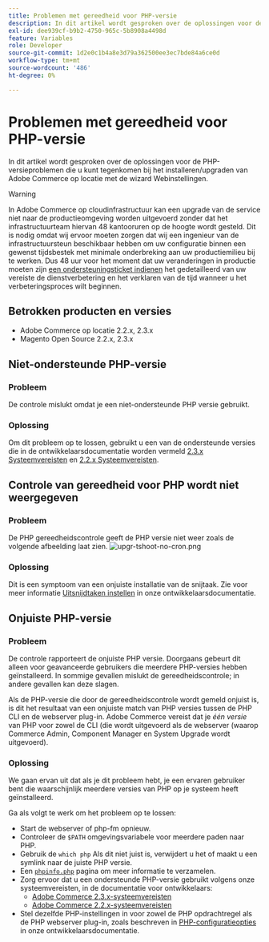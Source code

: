 ```yaml
---
title: Problemen met gereedheid voor PHP-versie
description: In dit artikel wordt gesproken over de oplossingen voor de PHP-versieproblemen die u kunt tegenkomen bij het installeren/upgraden van Adobe Commerce op locatie met de wizard Webinstellingen.
exl-id: dee939cf-b9b2-4750-965c-5b8908a4498d
feature: Variables
role: Developer
source-git-commit: 1d2e0c1b4a8e3d79a362500ee3ec7bde84a6ce0d
workflow-type: tm+mt
source-wordcount: '486'
ht-degree: 0%

---
```


# Problemen met gereedheid voor PHP-versie

In dit artikel wordt gesproken over de oplossingen voor de PHP-versieproblemen die u kunt tegenkomen bij het installeren/upgraden van Adobe Commerce op locatie met de wizard Webinstellingen.

>[!WARNING]
>
>In Adobe Commerce op cloudinfrastructuur kan een upgrade van de service niet naar de productieomgeving worden uitgevoerd zonder dat het infrastructuurteam hiervan 48 kantooruren op de hoogte wordt gesteld. Dit is nodig omdat wij ervoor moeten zorgen dat wij een ingenieur van de infrastructuursteun beschikbaar hebben om uw configuratie binnen een gewenst tijdsbestek met minimale onderbreking aan uw productiemilieu bij te werken. Dus 48 uur voor het moment dat uw veranderingen in productie moeten zijn [een ondersteuningsticket indienen](/help/help-center-guide/help-center/magento-help-center-user-guide.md#submit-ticket) het gedetailleerd van uw vereiste de dienstverbetering en het verklaren van de tijd wanneer u het verbeteringsproces wilt beginnen.

## Betrokken producten en versies

* Adobe Commerce op locatie 2.2.x, 2.3.x
* Magento Open Source 2.2.x, 2.3.x

## Niet-ondersteunde PHP-versie

### Probleem

De controle mislukt omdat je een niet-ondersteunde PHP versie gebruikt.

### Oplossing

Om dit probleem op te lossen, gebruikt u een van de ondersteunde versies die in de ontwikkelaarsdocumentatie worden vermeld [2.3.x Systeemvereisten](https://devdocs.magento.com/guides/v2.3/install-gde/system-requirements.html) en [2.2.x Systeemvereisten](https://devdocs.magento.com/guides/v2.2/install-gde/system-requirements.html).

## Controle van gereedheid voor PHP wordt niet weergegeven

### Probleem

De PHP gereedheidscontrole geeft de PHP versie niet weer zoals de volgende afbeelding laat zien.
![upgr-tshoot-no-cron.png](assets/upgr-tshoot-no-cron.png)

### Oplossing

Dit is een symptoom van een onjuiste installatie van de snijtaak. Zie voor meer informatie [Uitsnijdtaken instellen](https://devdocs.magento.com/guides/v2.3/install-gde/install/post-install-config.html#post-install-cron) in onze ontwikkelaarsdocumentatie.

## Onjuiste PHP-versie

### Probleem

De controle rapporteert de onjuiste PHP versie. Doorgaans gebeurt dit alleen voor geavanceerde gebruikers die meerdere PHP-versies hebben geïnstalleerd. In sommige gevallen mislukt de gereedheidscontrole; in andere gevallen kan deze slagen.

Als de PHP-versie die door de gereedheidscontrole wordt gemeld onjuist is, is dit het resultaat van een onjuiste match van PHP versies tussen de PHP CLI en de webserver plug-in. Adobe Commerce vereist dat je *één versie* van PHP voor zowel de CLI (die wordt uitgevoerd als de webserver (waarop Commerce Admin, Component Manager en System Upgrade wordt uitgevoerd).

### Oplossing

We gaan ervan uit dat als je dit probleem hebt, je een ervaren gebruiker bent die waarschijnlijk meerdere versies van PHP op je systeem heeft geïnstalleerd.

Ga als volgt te werk om het probleem op te lossen:

* Start de webserver of php-fm opnieuw.
* Controleer de `$PATH` omgevingsvariabele voor meerdere paden naar PHP.
* Gebruik de `which php` Als dit niet juist is, verwijdert u het of maakt u een symlink naar de juiste PHP versie.
* Een [`phpinfo.php`](https://devdocs.magento.com/guides/v2.3/install-gde/prereq/optional.html#install-optional-phpinfo) pagina om meer informatie te verzamelen.
* Zorg ervoor dat u een ondersteunde PHP-versie gebruikt volgens onze systeemvereisten, in de documentatie voor ontwikkelaars:
   * [Adobe Commerce 2.3.x-systeemvereisten](https://devdocs.magento.com/guides/v2.3/install-gde/system-requirements.html)
   * [Adobe Commerce 2.2.x-systeemvereisten](https://devdocs.magento.com/guides/v2.2/install-gde/system-requirements.html)
* Stel dezelfde PHP-instellingen in voor zowel de PHP opdrachtregel als de PHP webserver plug-in, zoals beschreven in [PHP-configuratieopties](https://devdocs.magento.com/guides/v2.3/install-gde/prereq/php-centos-ubuntu.html) in onze ontwikkelaarsdocumentatie.
